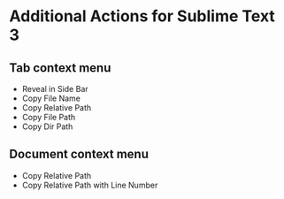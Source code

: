 # Additional Actions for Sublime Text 3

## Tab context menu

* Reveal in Side Bar
* Copy File Name
* Copy Relative Path
* Copy File Path
* Copy Dir Path

## Document context menu

* Copy Relative Path
* Copy Relative Path with Line Number
